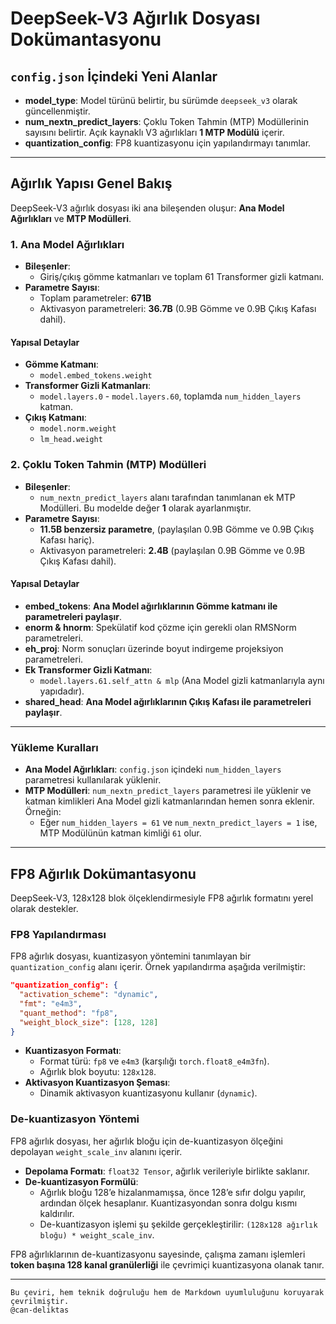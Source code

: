 # DeepSeek-V3 Ağırlık Dosyası Dokümantasyonu

## `config.json` İçindeki Yeni Alanlar

- **model_type**: Model türünü belirtir, bu sürümde `deepseek_v3` olarak güncellenmiştir.
- **num_nextn_predict_layers**: Çoklu Token Tahmin (MTP) Modüllerinin sayısını belirtir. Açık kaynaklı V3 ağırlıkları **1 MTP Modülü** içerir.
- **quantization_config**: FP8 kuantizasyonu için yapılandırmayı tanımlar.

---

## Ağırlık Yapısı Genel Bakış

DeepSeek-V3 ağırlık dosyası iki ana bileşenden oluşur: **Ana Model Ağırlıkları** ve **MTP Modülleri**.

### 1. Ana Model Ağırlıkları

- **Bileşenler**:
  - Giriş/çıkış gömme katmanları ve toplam 61 Transformer gizli katmanı.
- **Parametre Sayısı**:
  - Toplam parametreler: **671B**
  - Aktivasyon parametreleri: **36.7B** (0.9B Gömme ve 0.9B Çıkış Kafası dahil).

#### Yapısal Detaylar

- **Gömme Katmanı**:
  - `model.embed_tokens.weight`
- **Transformer Gizli Katmanları**:
  - `model.layers.0` - `model.layers.60`, toplamda `num_hidden_layers` katman.
- **Çıkış Katmanı**:
  - `model.norm.weight`
  - `lm_head.weight`

### 2. Çoklu Token Tahmin (MTP) Modülleri

- **Bileşenler**:
  - `num_nextn_predict_layers` alanı tarafından tanımlanan ek MTP Modülleri. Bu modelde değer **1** olarak ayarlanmıştır.
- **Parametre Sayısı**:
  - **11.5B benzersiz parametre**, (paylaşılan 0.9B Gömme ve 0.9B Çıkış Kafası hariç).
  - Aktivasyon parametreleri: **2.4B** (paylaşılan 0.9B Gömme ve 0.9B Çıkış Kafası dahil).

#### Yapısal Detaylar

- **embed_tokens**: **Ana Model ağırlıklarının Gömme katmanı ile parametreleri paylaşır**.
- **enorm & hnorm**: Spekülatif kod çözme için gerekli olan RMSNorm parametreleri.
- **eh_proj**: Norm sonuçları üzerinde boyut indirgeme projeksiyon parametreleri.
- **Ek Transformer Gizli Katmanı**:
  - `model.layers.61.self_attn & mlp` (Ana Model gizli katmanlarıyla aynı yapıdadır).
- **shared_head**: **Ana Model ağırlıklarının Çıkış Kafası ile parametreleri paylaşır**.

---

### Yükleme Kuralları

- **Ana Model Ağırlıkları**: `config.json` içindeki `num_hidden_layers` parametresi kullanılarak yüklenir.
- **MTP Modülleri**: `num_nextn_predict_layers` parametresi ile yüklenir ve katman kimlikleri Ana Model gizli katmanlarından hemen sonra eklenir. Örneğin:
  - Eğer `num_hidden_layers = 61` ve `num_nextn_predict_layers = 1` ise, MTP Modülünün katman kimliği `61` olur.

---

## FP8 Ağırlık Dokümantasyonu

DeepSeek-V3, 128x128 blok ölçeklendirmesiyle FP8 ağırlık formatını yerel olarak destekler.

### FP8 Yapılandırması

FP8 ağırlık dosyası, kuantizasyon yöntemini tanımlayan bir `quantization_config` alanı içerir. Örnek yapılandırma aşağıda verilmiştir:

```json
"quantization_config": {
  "activation_scheme": "dynamic",
  "fmt": "e4m3",
  "quant_method": "fp8",
  "weight_block_size": [128, 128]
}
```

- **Kuantizasyon Formatı**:
  - Format türü: `fp8` ve `e4m3` (karşılığı `torch.float8_e4m3fn`).
  - Ağırlık blok boyutu: `128x128`.
- **Aktivasyon Kuantizasyon Şeması**:
  - Dinamik aktivasyon kuantizasyonu kullanır (`dynamic`).

### De-kuantizasyon Yöntemi

FP8 ağırlık dosyası, her ağırlık bloğu için de-kuantizasyon ölçeğini depolayan `weight_scale_inv` alanını içerir.

- **Depolama Formatı**: `float32 Tensor`, ağırlık verileriyle birlikte saklanır.
- **De-kuantizasyon Formülü**:
  - Ağırlık bloğu 128’e hizalanmamışsa, önce 128’e sıfır dolgu yapılır, ardından ölçek hesaplanır. Kuantizasyondan sonra dolgu kısmı kaldırılır.
  - De-kuantizasyon işlemi şu şekilde gerçekleştirilir: `(128x128 ağırlık bloğu) * weight_scale_inv`.

FP8 ağırlıklarının de-kuantizasyonu sayesinde, çalışma zamanı işlemleri **token başına 128 kanal granülerliği** ile çevrimiçi kuantizasyona olanak tanır.

---
```  
Bu çeviri, hem teknik doğruluğu hem de Markdown uyumluluğunu koruyarak çevrilmiştir.
@can-deliktas
```  

